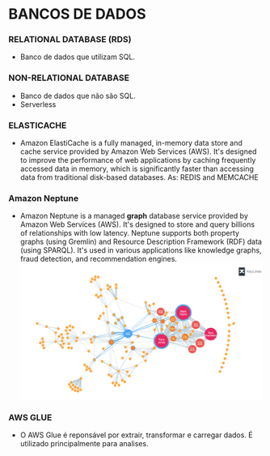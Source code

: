 # BANCOS DE DADOS

### RELATIONAL DATABASE (RDS)
* Banco de dados que utilizam SQL.

### NON-RELATIONAL DATABASE
* Banco de dados que não são SQL.
* Serverless

### ELASTICACHE
* Amazon ElastiCache is a fully managed, in-memory data store and cache service provided by Amazon Web Services (AWS).
It's designed to improve the performance of web applications by caching frequently accessed data in memory, which is 
significantly faster than accessing data from traditional disk-based databases. As: REDIS and MEMCACHE

### Amazon Neptune
- Amazon Neptune is a managed **graph** database service provided by Amazon Web Services (AWS). It's designed to store and
  query billions of relationships with low latency. Neptune supports both property graphs (using Gremlin) and Resource
  Description Framework (RDF) data (using SPARQL). It's used in various applications like knowledge graphs,
  fraud detection, and recommendation engines.
![img.png](img.png)

### AWS GLUE
- O AWS Glue é reponsável por extrair, transformar e carregar dados. É utilizado principalmente para analises.